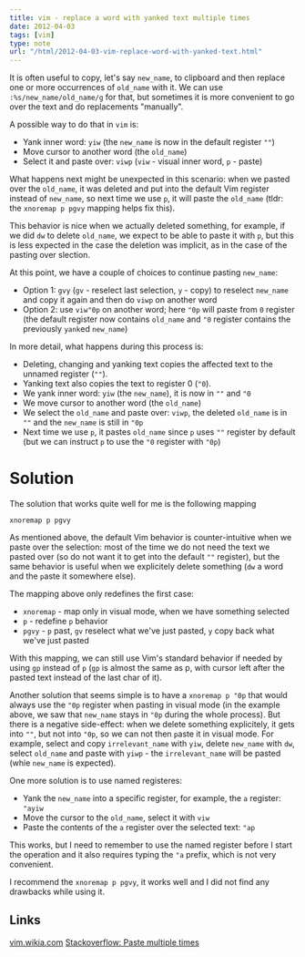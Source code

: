```yaml
---
title: vim - replace a word with yanked text multiple times
date: 2012-04-03
tags: [vim]
type: note
url: "/html/2012-04-03-vim-replace-word-with-yanked-text.html"
---
```


It is often useful to copy, let's say `new_name`, to clipboard and then replace one or more occurrences of `old_name` with it.
We can use `:%s/new_name/old_name/g` for that, but sometimes it is more convenient to go over the text and do replacements "manually".

A possible way to do that in `vim` is:

* Yank inner word: `yiw` (the `new_name` is now in the default register `""`)
* Move cursor to another word (the `old_name`)
* Select it and paste over: `viwp` (`viw` - visual inner word, `p` - paste)

What happens next might be unexpected in this scenario: when we pasted over the `old_name`, it was deleted and put into the default Vim register instead of `new_name`, so next time we use `p`, it will paste the `old_name` (tldr: the `xnoremap p pgvy` mapping helps fix this).

This behavior is nice when we actually deleted something, for example, if we did `dw` to delete `old_name`, we expect to be able to paste it with `p`, but this is less expected in the case the deletion was implicit, as in the case of the pasting over slection.

<!-- more -->

At this point, we have a couple of choices to continue pasting `new_name`:

* Option 1: `gvy` (`gv` - reselect last selection, `y` - copy) to reselect `new_name` and copy it again and then do `viwp` on another word
* Option 2: use `viw"0p` on another word; here `"0p` will paste from `0` register (the default register now contains `old_name` and `"0` register contains the previously `yank`ed `new_name`)

In more detail, what happens during this process is:

* Deleting, changing and yanking text copies the affected text to the unnamed register (`""`).
* Yanking text also copies the text to register 0 (`"0`).
* We yank inner word: `yiw` (the `new_name`), it is now in `""` and `"0`
* We move cursor to another word (the `old_name`)
* We select the `old_name` and paste over: `viwp`, the deleted `old_name` is in `""` and the `new_name` is still in `"0p`
* Next time we use `p`, it pastes `old_name` since `p` uses `""` register by default (but we can instruct `p` to use the `"0` register with `"0p`)

# Solution

The solution that works quite well for me is the following mapping

```
xnoremap p pgvy
```

As mentioned above, the default Vim behavior is counter-intuitive when we paste over the selection: most of the time we do not need the text we pasted over (so do not want it to get into the default `""` register), but the same behavior is useful when we explicitely delete something (`dw` a word and the `p`aste it somewhere else).

The mapping above only redefines the first case:

* `xnoremap` - map only in visual mode, when we have something selected
* `p` - redefine `p` behavior
* `pgvy` - `p` past, `gv` reselect what we've just pasted, `y` copy back what we've just pasted

With this mapping, we can still use Vim's standard behavior if needed by using `gp` instead of `p` (`gp` is almost the same as p, with cursor left after the pasted text instead of the last char of it).

Another solution that seems simple is to have a `xnoremap p "0p` that would always use the `"0p` register when pasting in visual mode (in the example above, we saw that `new_name` stays in `"0p` during the whole process). But there is a negative side-effect: when we delete something explicitely, it gets into `""`, but not into `"0p`, so we can not then `p`aste it in visual mode. For example, select and copy `irrelevant_name` with `yiw`, delete `new_name` with `dw`, select `old_name` and paste with `yiwp` - the `irrelevant_name` will be pasted (whie `new_name` is expected).

One more solution is to use named registeres:
* Yank the `new_name` into a specific register, for example, the `a` register: `"ayiw`
* Move the cursor to the `old_name`, select it with `viw`
* Paste the contents of the `a` register over the selected text: `"ap`

This works, but I need to remember to use the named register before I start the operation and it also requires typing the `"a` prefix, which is not very convenient.

I recommend the `xnoremap p pgvy`, it works well and I did not find any drawbacks while using it.

Links
------
[vim.wikia.com](http://vim.wikia.com/wiki/Replace_a_word_with_yanked_text)
[Stackoverflow: Paste multiple times](https://stackoverflow.com/questions/7163947/paste-multiple-times)
